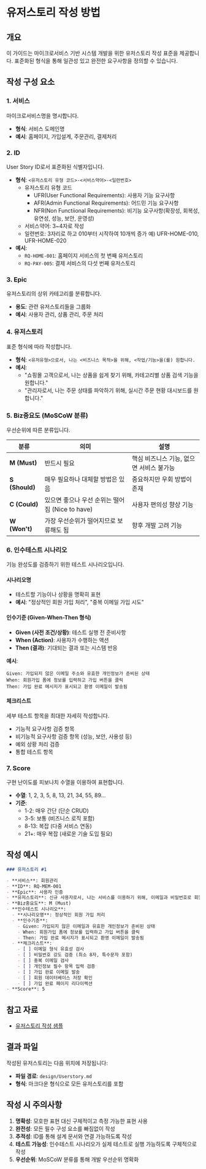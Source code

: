 # 유저스토리 작성 방법 

## 개요
이 가이드는 마이크로서비스 기반 시스템 개발을 위한 유저스토리 작성 표준을 제공합니다. 표준화된 형식을 통해 일관성 있고 완전한 요구사항을 정의할 수 있습니다.

## 작성 구성 요소

### 1. 서비스
마이크로서비스명을 명시합니다.
- **형식**: 서비스 도메인명
- **예시**: 홈페이지, 가입설계, 주문관리, 결제처리

### 2. ID
User Story ID로서 표준화된 식별자입니다. 
- **형식**: `<유저스토리 유형 코드>-<서비스약어>-<일련번호>`
  - 유저스토리 유형 코드
    - UFR(User Functional Requirements): 사용자 기능 요구사항  
    - AFR(Admin Functional Requirements): 어드민 기능 요구사항 
    - NFR(Non Functiional Requirements): 비기능 요구사항(확장성, 회복성, 유연성, 성능, 보안, 운영성)
  - 서비스약어: 3~4자로 작성
  - 일련번호: 3자리로 하고 010부터 시작하여 10개씩 증가 예) UFR-HOME-010, UFR-HOME-020
- **예시**: 
  - `RQ-HOME-001`: 홈페이지 서비스의 첫 번째 유저스토리
  - `RQ-PAY-005`: 결제 서비스의 다섯 번째 유저스토리

### 3. Epic
유저스토리의 상위 카테고리를 분류합니다.
- **용도**: 관련 유저스토리들을 그룹화
- **예시**: 사용자 관리, 상품 관리, 주문 처리

### 4. 유저스토리
표준 형식에 따라 작성합니다.
- **형식**: `<유저유형>으로서, 나는 <비즈니스 목적>을 위해, <작업/기능>을(를) 원합니다.`
- **예시**: 
  - "쇼핑몰 고객으로서, 나는 상품을 쉽게 찾기 위해, 카테고리별 상품 검색 기능을 원합니다."
  - "관리자로서, 나는 주문 상태를 파악하기 위해, 실시간 주문 현황 대시보드를 원합니다."

### 5. Biz중요도 (MoSCoW 분류)
우선순위에 따른 분류입니다.

| 분류 | 의미 | 설명 |
|------|------|------|
| **M (Must)** | 반드시 필요 | 핵심 비즈니스 기능, 없으면 서비스 불가능 |
| **S (Should)** | 매우 필요하나 대체할 방법은 있음 | 중요하지만 우회 방법이 존재 |
| **C (Could)** | 있으면 좋으나 우선 순위는 떨어짐 (Nice to have) | 사용자 편의성 향상 기능 |
| **W (Won't)** | 가장 우선순위가 떨어지므로 보류해도 됨 | 향후 개발 고려 기능 |

### 6. 인수테스트 시나리오
기능 완성도를 검증하기 위한 테스트 시나리오입니다.

#### 시나리오명
- 테스트할 기능이나 상황을 명확히 표현
- **예시**: "정상적인 회원 가입 처리", "중복 이메일 가입 시도"

#### 인수기준 (Given-When-Then 형식)
- **Given (사전 조건/상황)**: 테스트 실행 전 준비사항
- **When (Action)**: 사용자가 수행하는 액션
- **Then (결과)**: 기대되는 결과 또는 시스템 반응

**예시**:
```
Given: 가입되지 않은 이메일 주소와 유효한 개인정보가 준비된 상태
When: 회원가입 폼에 정보를 입력하고 가입 버튼을 클릭
Then: 가입 완료 메시지가 표시되고 환영 이메일이 발송됨
```

#### 체크리스트
세부 테스트 항목을 최대한 자세히 작성합니다.
- 기능적 요구사항 검증 항목
- 비기능적 요구사항 검증 항목 (성능, 보안, 사용성 등)
- 예외 상황 처리 검증
- 통합 테스트 항목

### 7. Score
구현 난이도를 피보나치 수열을 이용하여 표현합니다.
- **수열**: 1, 2, 3, 5, 8, 13, 21, 34, 55, 89...
- **기준**:
  - 1-2: 매우 간단 (단순 CRUD)
  - 3-5: 보통 (비즈니스 로직 포함)
  - 8-13: 복잡 (다중 서비스 연동)
  - 21+: 매우 복잡 (새로운 기술 도입 필요)

## 작성 예시

```markdown
### 유저스토리 #1

- **서비스**: 회원관리
- **ID**: RQ-MEM-001
- **Epic**: 사용자 인증
- **유저스토리**: 신규 사용자로서, 나는 서비스를 이용하기 위해, 이메일과 비밀번호로 회원가입을 원합니다.
- **Biz중요도**: M (Must)
- **인수테스트 시나리오**:
  - **시나리오명**: 정상적인 회원 가입 처리
  - **인수기준**: 
    - Given: 가입되지 않은 이메일과 유효한 개인정보가 준비된 상태
    - When: 회원가입 폼에 정보를 입력하고 가입 버튼을 클릭  
    - Then: 가입 완료 메시지가 표시되고 환영 이메일이 발송됨
  - **체크리스트**:
    - [ ] 이메일 형식 유효성 검사
    - [ ] 비밀번호 강도 검증 (최소 8자, 특수문자 포함)
    - [ ] 중복 이메일 검사
    - [ ] 개인정보 필수 항목 입력 검증
    - [ ] 가입 완료 이메일 발송
    - [ ] 회원 데이터베이스 저장 확인
    - [ ] 가입 완료 페이지 리다이렉션
- **Score**: 5
```

## 참고 자료
- [유저스토리 작성 샘플](https://raw.githubusercontent.com/cna-bootcamp/clauding-guide/refs/heads/main/samples/Userstory.pdf)

## 결과 파일
작성된 유저스토리는 다음 위치에 저장됩니다:
- **파일 경로**: `design/Userstory.md`
- **형식**: 마크다운 형식으로 모든 유저스토리를 포함

## 작성 시 주의사항

1. **명확성**: 모호한 표현 대신 구체적이고 측정 가능한 표현 사용
2. **완전성**: 모든 필수 구성 요소를 빠짐없이 작성
3. **추적성**: ID를 통해 설계 문서와 연결 가능하도록 작성
4. **테스트 가능성**: 인수테스트 시나리오가 실제 테스트로 실행 가능하도록 구체적으로 작성
5. **우선순위**: MoSCoW 분류를 통해 개발 우선순위 명확화